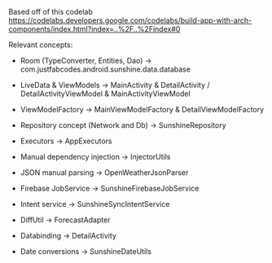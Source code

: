 Based off of this codelab https://codelabs.developers.google.com/codelabs/build-app-with-arch-components/index.html?index=..%2F..%2Findex#0

Relevant concepts:

- Room (TypeConverter, Entities, Dao) -> com.justfabcodes.android.sunshine.data.database
- LiveData & ViewModels -> MainActivity & DetailActivity / DetailActivityViewModel & MainActivityViewModel
- ViewModelFactory -> MainViewModelFactory & DetailViewModelFactory
- Repository concept (Network and Db) -> SunshineRepository

- Executors -> AppExecutors
- Manual dependency injection -> InjectorUtils
- JSON manual parsing -> OpenWeatherJsonParser
- Firebase JobService -> SunshineFirebaseJobService
- Intent service -> SunshineSyncIntentService
- DiffUtil -> ForecastAdapter
- Databinding -> DetailActivity
- Date conversions -> SunshineDateUtils
